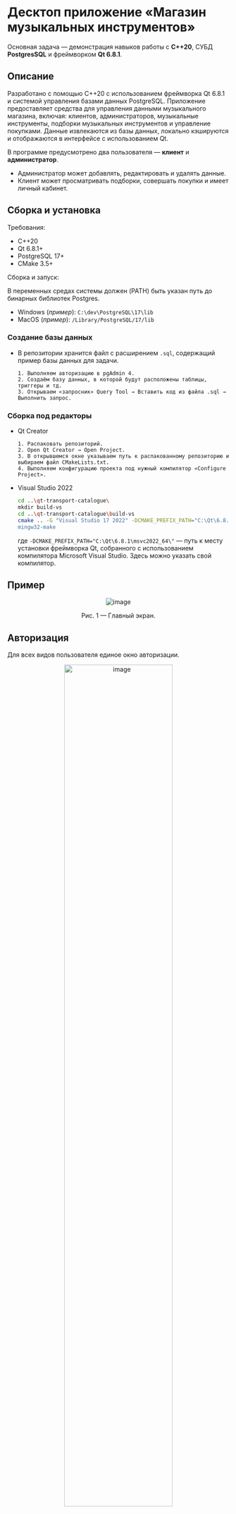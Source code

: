 # Десктоп приложение «Магазин музыкальных инструментов»

Основная задача — демонстрация навыков работы с **С++20**, СУБД **PostgresSQL** и фреймворком **Qt 6.8.1**. 

## Описание
Разработано с помощью C++20 с использованием фреймворка Qt 6.8.1 и системой управления базами данных PostgreSQL. Приложение предоставляет средства для управления данными музыкального магазина, включая: клиентов, администраторов, музыкальные инструменты, подборки музыкальных инструментов и управление покупками. Данные извлекаются из базы данных, локально кэшируются и отображаются в интерфейсе с использованием Qt. 

В программе предусмотрено два пользователя — **клиент** и **администратор**.
* Администратор может добавлять, редактировать и удалять данные.
* Клиент может просматривать подборки, совершать покупки и имеет личный кабинет.

## Сборка и установка
Требования:
- C++20
- Qt 6.8.1+
- PostgreSQL 17+
- CMake 3.5+

Сборка и запуск:

В переменных средах системы должен (PATH) быть указан путь до бинарных библиотек Postgres.
* Windows (_пример_): `C:\dev\PostgreSQL\17\lib`
* MacOS (_пример_): `/Library/PostgreSQL/17/lib`

### Создание базы данных
* В репозитории хранится файл c расширением `.sql`, содержащий пример базы данных для задачи.

  ```
  1. Выполняем авторизацию в pgAdmin 4.
  2. Создаём базу данных, в которой будут расположены таблицы, триггеры и тд.
  3. Открываем «запросник» Query Tool → Вставить код из файла .sql → Выполнить запрос.
  ```

### Сборка под редакторы

* Qt Creator
  ```
  1. Распаковать репозиторий.
  2. Open Qt Creator → Open Project.
  3. В открывшемся окне указываем путь к распакованному репозиторию и выбираем файл CMakeLists.txt.
  4. Выполняем конфигурацию проекта под нужный компилятор «Configure Project».
  ```

* Visual Studio 2022
  ```sh
  cd ..\qt-transport-catalogue\
  mkdir build-vs
  cd ..\qt-transport-catalogue\build-vs
  cmake .. -G "Visual Studio 17 2022" -DCMAKE_PREFIX_PATH="C:\Qt\6.8.1\msvc2022_64\"
  mingw32-make
  ```
  где `-DCMAKE_PREFIX_PATH="C:\Qt\6.8.1\msvc2022_64\"` — путь к месту установки фреймворка Qt, собранного с использованием компилятора Microsoft Visual Studio. Здесь можно указать свой компилятор.

## Пример  
<div align="center">
  <img src="https://github.com/user-attachments/assets/669a54cc-4896-43c4-9182-e254491da1b2" alt="image">
  <p>Рис. 1 — Главный экран.</p>
</div> 

## Авторизация
Для всех видов пользователя единое окно авторизации.

<div align="center">
  <img src="https://github.com/user-attachments/assets/ef908309-6b96-4744-8833-8464f63cbdb6" alt="image" width = "70%">
  <p>Рис. 2 — Окно авторизации.</p>
</div> 

<details>
<summary>Авторизация как администратор</summary>
  
  Требуется таблица admins.
  1. Открыть pgAdmin 4
  2. Открыть Query Tool для базы данных
  3. Выполнить SQL-запрос:
  ```sql
  SELECT * FROM admins;
  ```
  4. Скопировать любой email и вставить в поле Login
  5. Скопировать пароль выбранного почтового адреса и вставить в поле Password

</details>

<details>
<summary>Авторизация как клиент</summary>

  Требуется таблица clients.
  1. Открыть pgAdmin 4
  2. Открыть Query Tool для базы данных
  3. Выполнить SQL-запрос:
  ```sql
  SELECT * FROM clients;
  ```
  5. Скопировать любой email и вставить в поле Login
  6. Скопировать пароль выбранного почтового адреса и вставить в поле Password

</details>

## Возможности клиента
После авторизации справа появляется плавающее меню. Доступно 4 кнопки — _главная, поиск, корзина и профиль_. 

### Главна страница
Сюда пользователь попадает после нажатия на самую верхнюю кнопку в плавающем меню (три точки). В боковом меню доступны категории товаров. Если нажать «Смотреть всё», на экране будут отображаться все доступные товары в магазине (пример см. ниже).
<div align="center">
  <img src="https://github.com/user-attachments/assets/264c170e-43c9-4d07-9345-10a1ae00c40f" alt="GIF Image" width="60%">
  <p>Рис. 3 — Главная страница после авторизации как пользователь.</p>
</div>  

Добавление/Удаление в корзину происходит с помощью кнопок на карточке товара в правом верхнем углу. 
<div align="center">
  <img src="https://github.com/user-attachments/assets/05810f37-b5e9-42e3-9d3f-95a607eb8d8a" alt="GIF Image" width="50%">
  <p>Рис. 4 — Товар не добавлен в корзину.</p>
</div> 
<div align="center">
  <img src="https://github.com/user-attachments/assets/3be35b1a-7f4f-41c7-b937-af1f0d9f935f" alt="GIF Image" width="50%">
  <p>Рис. 5 — Товар добавлен в корзину.</p>
</div>   

### Поиск
После нажатия на кнопку поиска, выходит окно с полем для ввода. 
<div align="center">
  <img src="https://github.com/user-attachments/assets/32bbf5a4-0913-4f80-8918-7e8f9e909438" alt="GIF Image">
  <p>Рис. 6 — Ожидание поискового запроса.</p>
</div> 

Из базы данных происходит загрузка всех инструментов в локальный кэш — класс Instruments, а именно `std::unordered_map<QString, InstrumentInfo, InstrumentsHasher>`, где `QString` — название инструмента, `InstrumentInfo` — структура, хранит полную информацию об инструменте, `InstrumentsHashed` — хэшер для хэш-таблицы. В `unordered_map` хранятся только структуры самих инструментов. Так как это неупорядоченный словарь, то при каждом нажатии на «Смотреть всё» карточки будут каждый раз в разном порядке. 

Сами карточки кэшируются в классе MainWindow, в контейнере `std::unordered_map<QString, QWidget*> instruments_cards_;`, где `QString` — название инструмента, `QWidget*` указатель на полностью собранную карточку этого инструмента.
  
Данные кэшируются для быстрой отрисовки на нужной странице и выполнение быстрого поиска и последующее отображение результатов на экране. Если отказаться от кэширования и выполнять запросы напрямую в базу данных для отрисовки каждой карточки, будет утрачена скорость работы программы и придётся ждать достаточное время даже при переключении на любую вкладку. 

После выполнения поиска (кнопка «ОК») выполняется ранжирование наиболее релевантных запросов в кэше с помощью алгоритма TF-IDF: он оценивает важность слова в документе относительно всего корпуса текстов, основываясь на частоте термина в документе и его редкости в общем наборе документов. 
<div align="center">
  <img src="https://github.com/user-attachments/assets/428cd4ec-681f-43cc-8b58-ff43bb3f87d4" alt="GIF Image">
  <p>Рис. 7 — Уведомление о результатах поиска.</p>
</div> 

Отображение результатов поиска.
<div align="center">
  <img src="https://github.com/user-attachments/assets/7520fb27-11c0-46be-93f3-8fdc271f8653" alt="GIF Image" width = "70%">
  <p>Рис. 8 — Вывод результатов поиска.</p>
</div> 

### Корзина
В корзину добавляются все карточки товаров, которые были отмечены закладкой в правом верхнем углу.

На самой странице корзины:
* сверху отображается общая сумма корзины,
* `2 шт.` — количество предметов, добавленных в корзину,
* самая верхняя кнопка очищает содержимое корзины,
* самая нижняя кнопка выполняет оплату.

<div align="center">
  <img src="https://github.com/user-attachments/assets/fe676247-8139-471d-b1b2-38fe24dd84da" alt="Image" width="70%">
  <p>Рис. 9 — Страница корзины.</p>
</div>  

Выполняется запрос `INSERT`в базу данных:
```sql
INSERT INTO public.purchases(id, client_id, instrument_id) VALUES (%1, %2, %3);
```

где `%1` — порядковый номер новой записи в таблице `purchases` (он подбирается автоматически), `%2` — id клиента (ссылка на столбец id из таблицы clients), `%3` — id купленного инструмента (ссылка на столбец id из таблицы instruments).

Купленный инструмент отображается в таблице `purchases` и отображается в профиле.
<div align="center">
  <img src="https://github.com/user-attachments/assets/6a3e564c-c907-4331-9973-a8e65fa5658a" alt="Image" width="40%">
  <p>Рис. 8 — Подтверждение операции.</p>
</div> 
  
### Профиль
Здесь отображается виджет, который можно прокручивать вверх-вниз, который содержит в себе карточки купленных товаров клиентом. Сверху присутствует кнопка «**>**» отвечающая за выход из профиля. 
<div align="center">
  <img src="https://github.com/user-attachments/assets/cdc01871-9912-4197-abf4-8136360ff7ce" alt="Image" width="70%">
  <p>Рис. 9 — Страница профиля.</p>
</div> 
  
## Возможности администратора
По умолчанию эта страница будет пустой до тех пор, пока не будет выбрана таблица для редактирования. Чтобы это сделать, необходимо нажать на выпадающий список в верхней части экрана. Это виджет, в который динамически добавятся все таблицы из базы данных. 
<div align="center">
  <img src="https://github.com/user-attachments/assets/151468e3-21b2-459d-b5a2-821730bcbd10" alt="image">
  <p>Рис. 10 — Страница по умолчанию для администратора.</p>
</div>

После выбора таблицы её данные отображаются на экране.
<div align="center">
  <img src="https://github.com/user-attachments/assets/b52c9173-1fc8-4364-a7ce-5ad27851a102" alt="image">
  <p>Рис. 11 — Выгрузка данных из таблицы.</p>
</div>

Если плавающее меню администратора перекрывает часть данных, есть возможность его перетаскивать в пределах экрана. Логику реализует сигнал `bool Table::eventFilter(QObject* obj, QEvent* event)`.
<div align="center">
  <img src="https://github.com/user-attachments/assets/c3588cb9-2164-4e4d-84d0-08379e7c7fb6" alt="image" width = "90%">
  <p>Рис. 12 — Динамическое изменение позиции плавающего меню.</p>
</div>

### Добавление записи
После нажатия на «Добавить», происходит вызов функции `void Table::AddRecord();`, которая в себе создаёт экземпляр класса EditDialog, в котором строится диалоговое окно `EditDialog dialog(newRecord, this);`, где `newRecord` — передача конкретной записи из базы данных в виде QSqlRecord. Эта запись используется для отображения столбцов таблицы.

Здесь нельзя задать значение поля id. Потому что это «счётчик» записей в таблице, который будет сам автоматически увеличиваться по мере поступления новых записей.
<div align="center">
  <img src="https://github.com/user-attachments/assets/e5b1e040-6321-4f48-a064-624b74e1e42b" alt="image">
  <p>Рис. 13 — Окно для добавления.</p>
</div>

## Удаление записи
Производится ввод ID записи в таблице. Она будет удалена.

В некоторых таблицах, например, ID начинается необязательно с 1. Итерироваться в этом окне мы можем от самого минимального ID до самого максимального. Чтобы не выходить за пределы.
<div align="center">
  <img src="https://github.com/user-attachments/assets/13fb41f0-bc5a-472f-beae-d8682c75ba66" alt="image">
  <p>Рис. 14 — Окно ввода ID записи (автоинкрементируемого столбца) в текущей таблице.</p>
</div>

После указания ID удаляемой записи выходит окно подтверждения удаления, где строится таблица с удаляемой строкой (чтобы быть уверенным, что удаляется именно то, что мы задумали).
<div align="center">
  <img src="https://github.com/user-attachments/assets/a064e00f-7683-44f0-b339-c5ff516e33bb" alt="image">
  <p>Рис. 15 — Вывод удаляемой строки.</p>
</div>

После подтверждения происходит удаление из основной таблицы, **а записи, которые ссылались на первичный ключ этой строки, каскадно удаляются**.
<div align="center">
  <img src="https://github.com/user-attachments/assets/eab41b08-aa73-4321-84cd-9e0ab5554672" alt="image">
  <p>Рис. 16 — Окно подтверждения удаления.</p>
</div>

## Редактирование записи
Для редактирования указывается всегда номер строки в таблицы, а не ID записи. 
<div align="center">
  <img src="https://github.com/user-attachments/assets/cf19ce16-4730-4af4-8439-12149999dc8f" alt="image">
  <p>Рис. 17 — Окно поиска записи в таблице.</p>
</div>

Здесь редактирование порядкового номера записи (id) также недоступно.
<div align="center">
  <img src="https://github.com/user-attachments/assets/6422c3fd-3363-4ac4-833b-e0680b535321" alt="image">
  <p>Рис. 18 — Окно редактирования записи.</p>
</div>

## ER-диаграмма базы данных
<div align="center">
  <img src="https://github.com/user-attachments/assets/0d8d221d-a6ec-4910-a8a6-bd1f7ef6f63c" alt="image">
  <p>Рис. 19 — ER-диаграмма.</p>
</div>  
